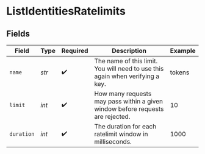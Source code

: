# ListIdentitiesRatelimits


## Fields

| Field                                                                          | Type                                                                           | Required                                                                       | Description                                                                    | Example                                                                        |
| ------------------------------------------------------------------------------ | ------------------------------------------------------------------------------ | ------------------------------------------------------------------------------ | ------------------------------------------------------------------------------ | ------------------------------------------------------------------------------ |
| `name`                                                                         | *str*                                                                          | :heavy_check_mark:                                                             | The name of this limit. You will need to use this again when verifying a key.  | tokens                                                                         |
| `limit`                                                                        | *int*                                                                          | :heavy_check_mark:                                                             | How many requests may pass within a given window before requests are rejected. | 10                                                                             |
| `duration`                                                                     | *int*                                                                          | :heavy_check_mark:                                                             | The duration for each ratelimit window in milliseconds.                        | 1000                                                                           |